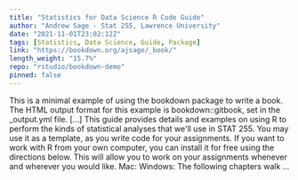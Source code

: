 ```yaml
---
title: "Statistics for Data Science R Code Guide"
author: "Andrew Sage - Stat 255, Lawrence University"
date: "2021-11-01T23:02:12Z"
tags: [Statistics, Data Science, Guide, Package]
link: "https://bookdown.org/ajsage/_book/"
length_weight: "15.7%"
repo: "rstudio/bookdown-demo"
pinned: false
---
```


This is a minimal example of using the bookdown package to write a book. The HTML output format for this example is bookdown::gitbook, set in the _output.yml file. [...] This guide provides details and examples on using R to perform the kinds of statistical analyses that we'll use in STAT 255. You may use it as a template, as you write code for your assignments. If you want to work with R from your own computer, you can install it for free using the directions below. This will allow you to work on your assignments whenever and wherever you would like. Mac: Windows: The following chapters walk  ...
